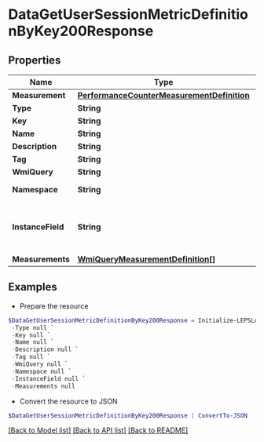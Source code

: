 # DataGetUserSessionMetricDefinitionByKey200Response
## Properties

Name | Type | Description | Notes
------------ | ------------- | ------------- | -------------
**Measurement** | [**PerformanceCounterMeasurementDefinition**](PerformanceCounterMeasurementDefinition.md) |  | [optional] 
**Type** | **String** |  | 
**Key** | **String** | Key | [optional] 
**Name** | **String** | Name | [optional] 
**Description** | **String** | Description | [optional] 
**Tag** | **String** | Tag | [optional] 
**WmiQuery** | **String** | Wmi Query | [optional] 
**Namespace** | **String** | Query namespace | [optional] 
**InstanceField** | **String** | Name of field to identify intended instance from query result | [optional] 
**Measurements** | [**WmiQueryMeasurementDefinition[]**](WmiQueryMeasurementDefinition.md) | Measurements | [optional] 

## Examples

- Prepare the resource
```powershell
$DataGetUserSessionMetricDefinitionByKey200Response = Initialize-LEPSLoginEnterpriseDataGetUserSessionMetricDefinitionByKey200Response  -Measurement null `
 -Type null `
 -Key null `
 -Name null `
 -Description null `
 -Tag null `
 -WmiQuery null `
 -Namespace null `
 -InstanceField null `
 -Measurements null
```

- Convert the resource to JSON
```powershell
$DataGetUserSessionMetricDefinitionByKey200Response | ConvertTo-JSON
```

[[Back to Model list]](../README.md#documentation-for-models) [[Back to API list]](../README.md#documentation-for-api-endpoints) [[Back to README]](../README.md)

